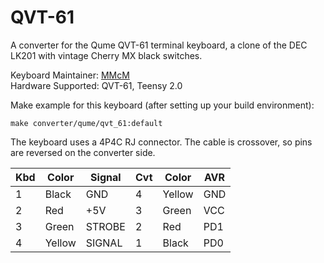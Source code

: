 # QVT-61

A converter for the Qume QVT-61 terminal keyboard, a clone of the DEC LK201 with vintage Cherry MX black switches.

Keyboard Maintainer: [MMcM](https://github.com/MMcM)  
Hardware Supported: QVT-61, Teensy 2.0  

Make example for this keyboard (after setting up your build environment):

    make converter/qume/qvt_61:default

The keyboard uses a 4P4C RJ connector. The cable is crossover, so pins are reversed on the converter side.

| Kbd | Color  | Signal | Cvt | Color  | AVR |
|-----|--------|--------|-----|--------|-----|
| 1   | Black  | GND    | 4   | Yellow | GND |
| 2   | Red    | +5V    | 3   | Green  | VCC |
| 3   | Green  | STROBE | 2   | Red    | PD1 |
| 4   | Yellow | SIGNAL | 1   | Black  | PD0 |
